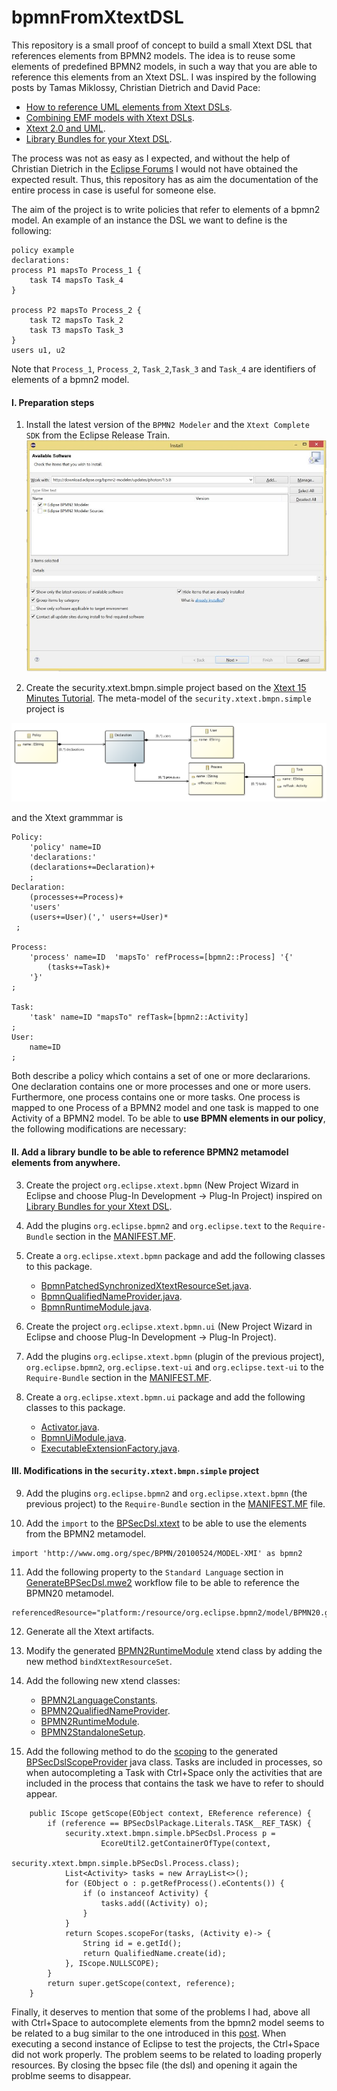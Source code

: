# bpmnFromXtextDSL

This repository is a small proof of concept to build a small Xtext DSL that references elements from BPMN2 models.
The idea is to reuse some elements of predefined BPMN2 models, in such a way that you are able to reference this elements from an Xtext DSL. I was inspired by the following posts by Tamas Miklossy, Christian Dietrich and David Pace:

* [How to reference UML elements from Xtext DSLs](https://blogs.itemis.com/en/how-to-reference-uml-elements-from-xtext-dsls).
* [Combining EMF models with Xtext DSLs](https://blogs.itemis.com/en/combining-emf-models-with-xtext-dsls?hsLang=en).
* [Xtext 2.0 and UML](https://dietrich-it.de/xtext/2011/07/17/xtext-2.0-and-uml/).
* [Library Bundles for your Xtext DSL](https://www.davidpace.de/library-bundles-for-your-xtext-dsl).

The process was not as easy as I expected, and without the help of Christian Dietrich in the [Eclipse Forums](https://www.eclipse.org/forums/index.php/m/1853751/#msg_1853751) I would not have obtained the expected result. Thus, this repository has as aim the documentation of the entire process in case is useful for someone else.

The aim of the project is to write policies that refer to elements of a bpmn2 model. An example of an instance the DSL we want to define is the following:

````
policy example 
declarations:
process P1 mapsTo Process_1 {
	task T4 mapsTo Task_4
}

process P2 mapsTo Process_2 {
	task T2 mapsTo Task_2
	task T3 mapsTo Task_3
}
users u1, u2
````
Note that `Process_1`, `Process_2`, `Task_2`,`Task_3` and `Task_4` are identifiers of elements of a bpmn2 model.


#### I. Preparation steps
1. Install the latest version of the `BPMN2 Modeler` and the `Xtext Complete SDK` from the Eclipse Release Train.
![Installation.jpg](./images/1-Installation.jpg)

2. Create the security.xtext.bmpn.simple project based on the [Xtext 15 Minutes Tutorial](https://www.eclipse.org/Xtext/documentation/102_domainmodelwalkthrough.html). The meta-model of the `security.xtext.bmpn.simple` project is

![bPSecDslMM.jpg](./images/bPSecDslMM.png)

and the Xtext grammmar is

```
Policy:
	'policy' name=ID
	'declarations:'
	(declarations+=Declaration)+
	;
Declaration:
	(processes+=Process)+
	'users'
	(users+=User)(',' users+=User)*
 ;

Process: 
	'process' name=ID  'mapsTo' refProcess=[bpmn2::Process] '{'
		(tasks+=Task)+  
	'}'
; 

Task:
	'task' name=ID "mapsTo" refTask=[bpmn2::Activity]
;
User:
	name=ID
;
````
Both describe a policy which contains a set of one or more declararions. One declaration contains one or more processes and one or more users. Furthermore, one process contains one or more tasks. One process is mapped to one Process of a BPMN2 model and one task is mapped to one Activity of a BPMN2 model. To be able to **use BPMN elements in our policy**, the following modifications are necessary:

#### II. Add a library bundle to be able to reference BPMN2 metamodel elements from anywhere.

3.  Create the project `org.eclipse.xtext.bpmn` (New Project Wizard in Eclipse and choose Plug-In Development -> Plug-In Project) inspired on [Library Bundles for your Xtext DSL](https://www.davidpace.de/library-bundles-for-your-xtext-dsl).

4. Add the plugins `org.eclipse.bpmn2` and `org.eclipse.text` to the `Require-Bundle` section in the [MANIFEST.MF](https://github.com/reinaqu/bpmnFromXtextDSL/blob/main/org.eclipse.xtext.bpmn/META-INF/MANIFEST.MF#L8-L9).

5. Create a `org.eclipse.xtext.bpmn` package and add the following classes to this package.
	* [BpmnPatchedSynchronizedXtextResourceSet.java](https://github.com/reinaqu/bpmnFromXtextDSL/blob/main/org.eclipse.xtext.bpmn/src/org/eclipse/xtext/bpmn/BpmnPatchedSynchronizedXtextResourceSet.java).
	* [BpmnQualifiedNameProvider.java](https://github.com/reinaqu/bpmnFromXtextDSL/blob/main/org.eclipse.xtext.bpmn/src/org/eclipse/xtext/bpmn/BpmnQualifiedNameProvider.java).
	* [BpmnRuntimeModule.java](https://github.com/reinaqu/bpmnFromXtextDSL/blob/main/org.eclipse.xtext.bpmn/src/org/eclipse/xtext/bpmn/BpmnRuntimeModule.java).

6.  Create the project `org.eclipse.xtext.bpmn.ui` (New Project Wizard in Eclipse and choose Plug-In Development -> Plug-In Project).

7.  Add the plugins `org.eclipse.xtext.bpmn` (plugin of the previous project), `org.eclipse.bpmn2`, `org.eclipse.text-ui` and `org.eclipse.text-ui` to the `Require-Bundle` section in the [MANIFEST.MF](https://github.com/reinaqu/bpmnFromXtextDSL/blob/main/org.eclipse.xtext.bpmn.ui/META-INF/MANIFEST.MF#L8-L11). 

8. Create a `org.eclipse.xtext.bpmn.ui` package and add the following classes to this package.
	* [Activator.java](https://github.com/reinaqu/bpmnFromXtextDSL/blob/main/org.eclipse.xtext.bpmn.ui/src/org/eclipse/xtext/bpmn/ui/Activator.java).
	* [BpmnUiModule.java](https://github.com/reinaqu/bpmnFromXtextDSL/blob/main/org.eclipse.xtext.bpmn.ui/src/org/eclipse/xtext/bpmn/ui/BpmnUiModule.java).
	* [ExecutableExtensionFactory.java](https://github.com/reinaqu/bpmnFromXtextDSL/blob/main/org.eclipse.xtext.bpmn.ui/src/org/eclipse/xtext/bpmn/ui/ExecutableExtensionFactory.java).
	
#### III. Modifications in the `security.xtext.bmpn.simple` project

9. Add the plugins `org.eclipse.bpmn2` and  `org.eclipse.xtext.bpmn` (the previous project) to the `Require-Bundle` section in the [MANIFEST.MF](https://github.com/reinaqu/bpmnFromXtextDSL/blob/main/security.xtext.bmpn.simple/META-INF/MANIFEST.MF#L12) file.

10. Add the `import` to the [BPSecDsl.xtext](https://github.com/reinaqu/bpmnFromXtextDSL/blob/main/security.xtext.bmpn.simple/src/security/xtext/bmpn/simple/BPSecDsl.xtext#L6) to be able to use the elements from the BPMN2 metamodel.

````
import 'http://www.omg.org/spec/BPMN/20100524/MODEL-XMI' as bpmn2
````

11. Add the following property to the `Standard Language` section in [GenerateBPSecDsl.mwe2](https://github.com/reinaqu/bpmnFromXtextDSL/blob/main/security.xtext.bmpn.simple/src/security/xtext/bmpn/simple/GenerateBPSecDsl.mwe2#L39) workflow file to be able to reference the BPMN20 metamodel.

````
referencedResource="platform:/resource/org.eclipse.bpmn2/model/BPMN20.genmodel"
````

12. Generate all the Xtext artifacts.

13. Modify the generated [BPMN2RuntimeModule](https://github.com/reinaqu/bpmnFromXtextDSL/blob/main/security.xtext.bmpn.simple/src/security/xtext/bmpn/simple/BPMN2RuntimeModule.xtend) xtend class by adding the new method `bindXtextResourceSet`.

14. Add the following new xtend classes:
	* [BPMN2LanguageConstants](https://github.com/reinaqu/bpmnFromXtextDSL/blob/main/security.xtext.bmpn.simple/src/security/xtext/bmpn/simple/BPMN2LanguageConstants.xtend).
	* [BPMN2QualifiedNameProvider](https://github.com/reinaqu/bpmnFromXtextDSL/blob/main/security.xtext.bmpn.simple/src/security/xtext/bmpn/simple/BPMN2QualifiedNameProvider.xtend).
	* [BPMN2RuntimeModule](https://github.com/reinaqu/bpmnFromXtextDSL/blob/main/security.xtext.bmpn.simple/src/security/xtext/bmpn/simple/BPMN2RuntimeModule.xtend).
	* [BPMN2StandaloneSetup](https://github.com/reinaqu/bpmnFromXtextDSL/blob/main/security.xtext.bmpn.simple/src/security/xtext/bmpn/simple/BPMN2StandaloneSetup.xtend).

15. Add the following method to do the [scoping](https://goto40.github.io/self-dsl/xtext_scoping/#xtext-scoping) to the generated [BPSecDslScopeProvider](https://github.com/reinaqu/bpmnFromXtextDSL/blob/main/security.xtext.bmpn.simple/src/security/xtext/bmpn/simple/scoping/BPSecDslScopeProvider.java) java class. 
Tasks are included in processes, so  when autocompleting a Task with Ctrl+Space only the activities that are included in the process that contains the task we have to refer to should appear.

```
	public IScope getScope(EObject context, EReference reference) {
		if (reference == BPSecDslPackage.Literals.TASK__REF_TASK) {
			security.xtext.bmpn.simple.bPSecDsl.Process p = 
					EcoreUtil2.getContainerOfType(context, 
							         security.xtext.bmpn.simple.bPSecDsl.Process.class);
			List<Activity> tasks = new ArrayList<>();
			for (EObject o : p.getRefProcess().eContents()) {
				if (o instanceof Activity) {
					tasks.add((Activity) o);
				}
			}
			return Scopes.scopeFor(tasks, (Activity e)-> {
				String id = e.getId();
				return QualifiedName.create(id);
			}, IScope.NULLSCOPE);
		}
		return super.getScope(context, reference);
	}
```


Finally, it deserves to mention that some of the problems I had, above all with Ctrl+Space to autocomplete elements from the bpmn2 model seems to be related to a bug similar to the  one introduced in this [post](https://bugs.eclipse.org/bugs/show_bug.cgi?id=327478). When executing a second instance of Eclipse to test the projects, the Ctrl+Space did not work properly. The problem seems to be related to loading properly resources. By closing the bpsec file (the dsl) and opening it again the problme seems to disappear.
 


